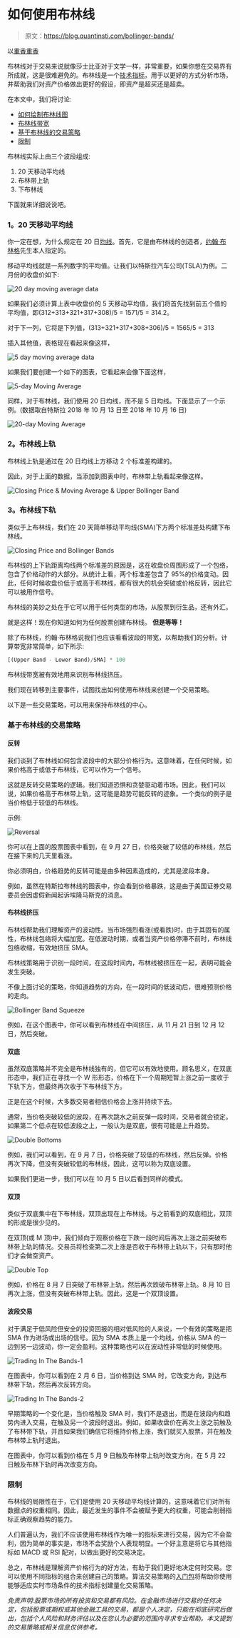 # 如何使用布林线

> 原文：<https://blog.quantinsti.com/bollinger-bands/>

以[重香重香](https://www.linkedin.com/in/rekhit/)

布林线对于交易来说就像莎士比亚对于文学一样，非常重要，如果你想在交易界有所成就，这是很难避免的。布林线是一个[技术指标](https://blog.quantinsti.com/indicators-build-trend-following-strategy)，用于以更好的方式分析市场，并帮助我们对资产价格做出更好的假设，即资产是超买还是超卖。

在本文中，我们将讨论:

*   [如何绘制布林线图](#bollinger_band)
*   [布林线带宽](#bollinger_bandwidth)
*   [基于布林线的交易策略](#strategy)
*   [限制](#limitation)

布林线实际上由三个波段组成:

1.  20 天移动平均线
2.  布林带上轨
3.  下布林线

下面就来详细说说吧。

### **1。20 天移动平均线**

你一定在想，为什么规定在 20 日[均线](https://blog.quantinsti.com/moving-average-trading-strategies)。首先，它是由布林线的创造者，[约翰·布林格](https://en.wikipedia.org/wiki/John_Bollinger)先生本人指定的。

移动平均线就是一系列数字的平均值。让我们以特斯拉汽车公司(TSLA)为例。二月份的收盘价如下:

![20 day moving average data](img/25a366c79dfb0548271dc14453f111d6.png)

如果我们必须计算上表中收盘价的 5 天移动平均值，我们将首先找到前五个值的平均值，即(312+313+321+317+308)/5 = 1571/5 = 314.2。

对于下一列，它将是下列值，(313+321+317+308+306)/5 = 1565/5 = 313

插入其他值，表格现在看起来像这样，

![5 day moving average data](img/b93b27c10507cd8e7f1b9391664fce2b.png)

如果我们要创建一个如下的图表，它看起来会像下面这样，

![5-day Moving Average](img/703de58d90a1c7bf423868a73ba7898c.png)

同样，对于布林线，我们使用 20 日均线，而不是 5 日均线。下面显示了一个示例。(数据取自特斯拉 2018 年 10 月 13 日至 2018 年 10 月 16 日)

![20-day Moving Average](img/65e3b656011ed307f2142a5a560d09db.png)

### **2。布林线上轨**

布林线上轨是通过在 20 日均线上方移动 2 个标准差构建的。

因此，对于上面的数据，当添加到图表中时，布林带上轨看起来像这样。

![Closing Price & Moving Average & Upper Bollinger Band](img/dc932b87ef09c6f5ac80b08f2e925a6c.png)

### **3。布林线下轨**

类似于上布林线，我们在 20 天简单移动平均线(SMA)下方两个标准差处构建下布林线。

![Closing Price and Bollinger Bands](img/5938c15c0fbb4cb16b84e2b93d3ede22.png)

布林线的上下轨距离均线两个标准差的原因是，这在收盘价周围形成了一个包络，包含了价格动作的大部分。从统计上看，两个标准差包含了 95%的价格变动。因此，任何时候收盘价低于或高于布林线，都有很大的机会突破或价格反转，因此它可以被用作信号。

布林线的美妙之处在于它可以用于任何类型的市场，从股票到衍生品，还有外汇。

就是这样！现在你知道如何为任何股票创建布林线。 **但是等等！**

除了布林线，约翰·布林格说我们也应该看看波段的带宽，以帮助我们的分析。计算带宽非常简单，如下所示:

```py
[(Upper Band - Lower Band)/SMA] * 100
```

布林线带宽被有效地用来识别布林线挤压。

我们现在转移到主要事件，试图找出如何使用布林线来创建一个交易策略。

以下是一些交易策略，可以用来保持布林线的中心。

### **基于布林线的交易策略**

#### **反转**

我们谈到了布林线如何包含波段中的大部分价格行为。这意味着，在任何时候，如果价格高于或低于布林线，它可以作为一个信号。

这就是反转交易策略的逻辑。我们知道恐惧和贪婪驱动着市场。因此，我们可以说，如果价格高于布林带上轨，这可能是趋势可能反转的迹象。一个类似的例子是当价格低于较低的布林线。

示例:

![Reversal](img/58c799f41753e560d63f97c1ceb6ab4d.png)

你可以在上面的股票图表中看到，在 9 月 27 日，价格突破了较低的布林线，然后在接下来的几天里看涨。

你必须明白，价格趋势的反转可能是由多种因素造成的，尤其是波段本身。

例如，虽然在特斯拉布林线的图表中，你会看到价格暴跌，这是由于美国证券交易委员会因虚假新闻起诉埃隆马斯克的消息。

#### **布林线挤压**

布林线帮助我们理解资产的波动性。当市场强烈看涨(或看跌)时，由于其固有的属性，布林线包络将大幅加宽。在低波动时期，或者当资产价格停滞不前时，布林线包络收缩，有效地挤压 SMA。

布林线策略用于识别一段时间，在这段时间内，布林线被挤压在一起，表明可能会发生突破。

不像上面讨论的策略，你知道趋势的方向，在一段时间的低波动后，很难预测价格的走向。

![Bollinger Band Squeeze](img/6e6903c906037dcd8e59e2b4632ff316.png)

例如，在这个图表中，你可以看到布林线在中间挤压，从 11 月 21 日到 12 月 12 日，然后突破。

#### **双底**

虽然双底策略并不完全是布林线独有的，但它可以有效地使用。顾名思义，在双底形态中，我们正在寻找一个 W 形形态，价格在下一个周期短暂上涨之前一度收于下轨下方，但最终再次收于下布林线下方。

正是在这个时候，大多数交易者相信价格会上涨并持续下去。

通常，当价格突破较低的波段，在再次跳水之前反弹一段时间，交易者就会锁定。如果第二个低点在较低波段之上，一般认为是双底，很有可能是上升趋势。

![Double Bottoms](img/c3f2b91e08b26984540962a48a83960a.png)

例如，我们可以看到，在 9 月 7 日，价格突破了较低的布林线，然后反弹。价格再次下降，但没有突破较低的布林线，因此，这可以称为双底设置。

如果我们更进一步，我们可以在 10 月 5 日以后看到同样的模式。

#### **双顶**

类似于双底集中在下布林线，双顶出现在上布林线。与之前看到的双底相比，双顶的形成是很少见的。

在双顶(或 M 顶)中，我们倾向于观察价格在下跌一段时间后再次上涨之前突破布林带上轨的情况。交易员将检查第二次上涨是否收于布林带上轨以下，只有那时他们才会做空资产。

![Double Top](img/f8872d148af350bf068697478f2463b2.png)

例如，价格在 8 月 7 日突破了布林带上轨，然后再次跌破布林带上轨。8 月 10 日再次上涨，但没有突破布林带上轨。因此，这是一个双顶设置。

#### **波段交易**

对于满足于低风险但安全的投资回报的相对低风险的人来说，一个有效的策略是把 SMA 作为进场或出场的信号。因为 SMA 本质上是一个均线，价格从 SMA 的一边到另一边波动，你一定会盈利。这种策略也可以在波动性非常低的时候使用。

![Trading In The Bands-1](img/f1b0b09c4e82d178321e5b8ae54d5027.png)

在图表中，你可以看到在 2 月 6 日，当价格到达 SMA 时，它改变方向，到达布林带下轨，然后再次反转方向。

![Trading In The Bands-2](img/60e5f7abaf39bc9ca894ed2fccef3f3c.png)

早期策略的一个变化是，当价格触及 SMA 时，我们不是退出，而是在波段内和趋势内进入交易，在触及另一个波段时退出。例如，如果收盘价在再次上涨之前触及了布林带下轨，并且如果我们确信它将维持价格上涨，我们就买入股票，并在触及布林带上轨时退出。

在图表中，你可以看到价格在 5 月 9 日触及布林带上轨时改变方向，在 5 月 22 日触及布林下轨时再次改变方向。

### **限制**

布林线的局限性在于，它们是使用 20 天移动平均线计算的，这意味着它们对所有数据点的权重相同。因此，最近发生的事件不会被赋予更大的权重，可能会削弱指标正确观察趋势的能力。

人们普遍认为，我们不应该使用布林线作为唯一的指标来进行交易，因为它不会盈利，因为简单的事实是，市场不会奖励个人表现明显。一个好主意是将它与其他指标如 MACD 或 RSI 配对，以做出更好的交易决定。

总之，布林线是理解资产价格行为的好方法，有助于我们更好地决定何时交易。您可以使用不同指标的组合来创建自己的策略。算法交易策略的[入门包](https://quantra.quantinsti.com/programme/algo-quant-trading-strategies-beginners)将帮助你使用能够适应实时市场条件的技术指标创建量化交易策略。

*免责声明:股票市场的所有投资和交易都有风险。在金融市场进行交易的任何决定，包括股票或期权或其他金融工具的交易，都是个人决定，只能在彻底研究后做出，包括个人风险和财务评估以及在您认为必要的范围内寻求专业帮助。本文提到的交易策略或相关信息仅供参考。*